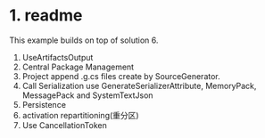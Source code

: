 # 1. readme

This example builds on top of solution 6.

1. UseArtifactsOutput
2. Central Package Management
3. Project append .g.cs files create by SourceGenerator.
4. Call Serialization use GenerateSerializerAttribute, MemoryPack, MessagePack and SystemTextJson
5. Persistence
6. activation repartitioning(重分区)
7. Use CancellationToken
